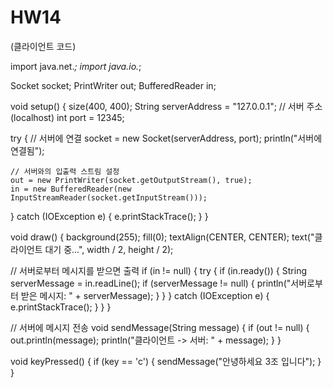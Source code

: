 # HW14

(클라이언트 코드)

import java.net.*;
import java.io.*;

Socket socket;
PrintWriter out;
BufferedReader in;

void setup() {
  size(400, 400);
  String serverAddress = "127.0.0.1";  // 서버 주소 (localhost)
  int port = 12345;
  
  try {
    // 서버에 연결
    socket = new Socket(serverAddress, port);
    println("서버에 연결됨");

    // 서버와의 입출력 스트림 설정
    out = new PrintWriter(socket.getOutputStream(), true);
    in = new BufferedReader(new InputStreamReader(socket.getInputStream()));
    
  } catch (IOException e) {
    e.printStackTrace();
  }
}

void draw() {
  background(255);
  fill(0);
  textAlign(CENTER, CENTER);
  text("클라이언트 대기 중...", width / 2, height / 2);

  // 서버로부터 메시지를 받으면 출력
  if (in != null) {
    try {
      if (in.ready()) {
        String serverMessage = in.readLine();
        if (serverMessage != null) {
          println("서버로부터 받은 메시지: " + serverMessage);
        }
      }
    } catch (IOException e) {
      e.printStackTrace();
    }
  }
}

// 서버에 메시지 전송
void sendMessage(String message) {
  if (out != null) {
    out.println(message);
    println("클라이언트 -> 서버: " + message);
  }
}

void keyPressed() {
  if (key == 'c') {
    sendMessage("안녕하세요 3조 입니다");
  }
}
